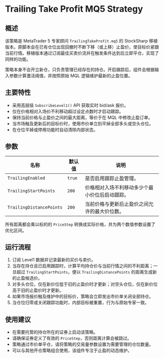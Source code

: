 # Trailing Take Profit MQ5 Strategy

## 概述
该策略是 MetaTrader 5 专家顾问 `TrailingTakeProfit.mq5` 的 StockSharp 移植版本。原脚本会在已有仓位出现回撤时不断下移（或上移）止盈价，使目标价紧跟当前行情。移植版本通过订阅最佳买卖价流并在触发条件达到后立即平仓，实现了同样的功能。

策略本身不会开立新仓，只负责管理已经存在的持仓。开启跟踪后，组件会根据输入参数计算激活阈值，并按照原始 MQL 逻辑维护最新的止盈位置。

## 主要特性
- 采用高层级 `SubscribeLevel1()` API 获取实时 bid/ask 报价。
- 仅在价格相对入场价不利移动超过设定点数时才启动跟踪。
- 保持当前价格与止盈价之间的最大距离，等价于在 MQL 中修改止盈订单。
- 当市场触及更新后的目标价时，使用市价单立刻平掉全部多头或空头仓位。
- 在仓位平掉或停用功能时自动清除内部状态。

## 参数
| 名称 | 默认值 | 说明 |
| ---- | ------ | ---- |
| `TrailingEnabled` | `true` | 是否启用跟踪止盈管理。 |
| `TrailingStartPoints` | `200` | 价格相对入场不利移动多少个最小价位后启动跟踪。 |
| `TrailingDistancePoints` | `200` | 当前价格与更新后止盈价之间允许的最大价位数。 |

所有距离都会乘以标的的 `PriceStep` 转换成实际价格，并为两个数值参数设置了优化区间。

## 运行流程
1. 订阅 Level1 数据并记录最新的买价与卖价。
2. 当存在持仓且已启用跟踪时，计算平均持仓价与当前行情之间的不利距离；一旦超过 `TrailingStartPoints`，便以 `TrailingDistancePoints` 的距离生成新的止盈候选价。
3. 对多头仓位，仅在新价位低于旧的止盈价时才更新；对空头仓位，仅在新价位高于旧的止盈价时才更新。
4. 如果市场报价触及维护中的目标价，策略会立即发出市价单关闭全部持仓。
5. 当仓位归零或关闭跟踪功能时，内部目标被重置，行为与原始专家一致。

## 使用建议
- 在需要托管的持仓所在的证券上启动该策略。
- 请确保证券定义了有效的 `PriceStep`，否则距离计算会被跳过。
- 策略通过市价单平仓，请将策略的交易量参数设置为需要管理的仓位数量。
- 可以与其他开仓策略组合使用，该组件专注于止盈的动态维护。
